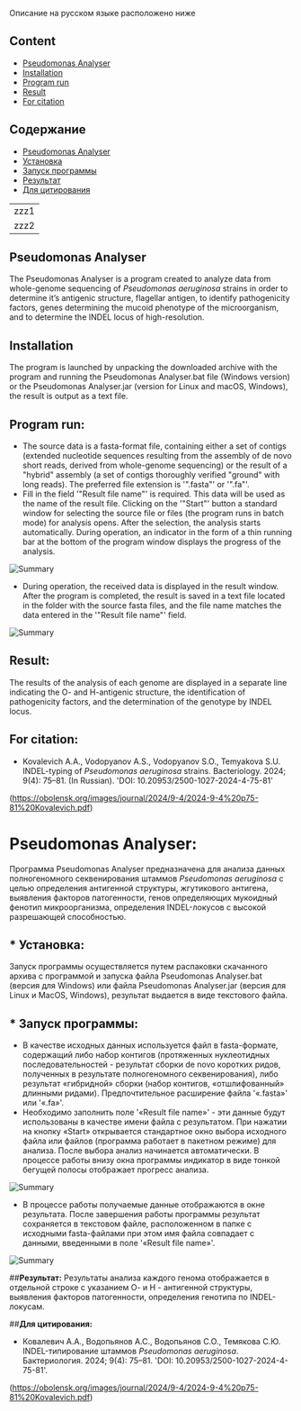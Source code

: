 Описание на русском языке расположено ниже


## Content
* [Pseudomonas Analyser](#info-en)
* [Installation](#install-en)
* [Program run](#run-en)
* [Result](#results-en)
* [For citation](#cite-en)

## Содержание 
* [Pseudomonas Analyser](#info-ru)
* [Установка](#install-ru)
* [Запуск программы](#run-ru)
* [Результат](#results-ru)
* [Для цитирования](#cite-ru)

<table>
  <tr>
    <td>
		zzz1
    </td>
  </tr>
  <tr>
    <td>
      zzz2	  
    </td>
  </tr>
</table>






## <a id="info-en">**Pseudomonas Analyser**</a>
The Pseudomonas Analyser is a program created to analyze data from whole-genome sequencing of *Pseudomonas aeruginosa* strains in order to determine it’s antigenic structure, flagellar antigen, to identify pathogenicity factors, genes determining the mucoid phenotype of the microorganism, and to determine the INDEL locus of high-resolution.
## <a id="install-en">**Installation**</a>
The program is launched by unpacking the downloaded archive with the program and running the Pseudomonas Analyser.bat file (Windows version) or the Pseudomonas Analyser.jar (version for Linux and macOS, Windows), the result is output as a text file.
##  <a id="run-en">**Program run:**</a>
* The source data is a fasta-format file, containing either a set of contigs (extended nucleotide sequences resulting from the assembly of de novo short reads, derived from whole-genome sequencing) or the result of a "hybrid" assembly (a set of contigs thoroughly verified "ground" with long reads). The preferred file extension is '".fasta"' or '".fa"'. 
* Fill in the field '"Result file name"' is required. This data will be used as the name of the result file. Clicking on the '"Start"' button a standard window for selecting the source file or files (the program runs in batch mode) for analysis opens. After the selection, the analysis starts automatically. During operation, an indicator in the form of a thin running bar at the bottom of the program window displays the progress of the analysis.

![Summary](img/prog.jpeg)

* During operation, the received data is displayed in the result window. After the program is completed, the result is saved in a text file located in the folder with the source fasta files, and the file name matches the data entered in the '"Result file name"' field.

![Summary](img/run.jpeg)

## <a id="results-en">**Result:**</a>
The results of the analysis of each genome are displayed in a separate line indicating the O- and H-antigenic structure, the identification of pathogenicity factors, and the determination of the genotype by INDEL locus.
## <a id="cite-en">**For citation:**</a>
- Kovalevich A.A., Vodopyanov A.S., Vodopyanov S.O., Temyakova S.U. INDEL-typing of *Pseudomonas aeruginosa* strains. Bacteriology. 2024; 9(4): 75–81. (In Russian). 'DOI: 10.20953/2500-1027-2024-4-75-81'

(https://obolensk.org/images/journal/2024/9-4/2024-9-4%20p75-81%20Kovalevich.pdf)

# <a id="info-ru">**Pseudomonas Analyser:**</a>
Программа Pseudomonas Analyser предназначена для анализа данных полногеномного секвенирования штаммов *Pseudomonas aeruginosa* с целью определения антигенной структуры, жгутикового антигена, выявления факторов патогенности, генов определяющих мукоидный фенотип микроорганизма, определения INDEL-локусов с высокой разрешающей способностью.
##  * <a id="install-ru">**Установка:**</a>
Запуск программы осуществляется путем распаковки скачанного архива с программой и запуска файла Pseudomonas Analyser.bat (версия для Windows) или файла Pseudomonas Analyser.jar (версия для Linux и MacOS, Windows), результат выдается в виде текстового файла.
## * <a id="run-ru">**Запуск программы:**</a>
* В качестве исходных данных используется файл в fasta-формате, содержащий либо набор контигов (протяженных нуклеотидных последовательностей - результат сборки de novo коротких ридов, полученных в результате полногеномного секвенирования), либо результат «гибридной» сборки (набор контигов, «отшлифованный» длинными ридами). Предпочтительное расширение файла '«.fasta»' или '«.fa»'. 
* Необходимо заполнить поле '«Result file name»' - эти данные будут использованы в качестве имени файла с результатом. При нажатии на кнопку «Start» открывается стандартное окно выбора исходного файла или файлов (программа работает в пакетном режиме) для анализа. После выбора анализ начинается автоматически. В процессе работы внизу окна программы индикатор в виде тонкой бегущей полосы отображает прогресс анализа. 

![Summary](img/prog.jpeg)

* В процессе работы получаемые данные отображаются в окне результата. После завершения работы программы результат сохраняется в текстовом файле, расположенном в папке с исходными fasta-файлами при этом имя файла совпадает с данными, введенными в поле '«Result file name»'.

![Summary](img/run.jpeg)

##<a id="results-ru">**Результат:**</a>
Результаты анализа каждого генома отображается в отдельной строке с указанием О- и Н - антигенной структуры, выявления факторов патогенности, определения генотипа по INDEL-локусам.

##<a id="cite-ru">**Для цитирования:**</a>
- Ковалевич А.А., Водопьянов А.С., Водопьянов С.О., Темякова С.Ю. INDEL-типирование штаммов *Pseudomonas аeruginosa*. Бактериология. 2024; 9(4): 75–81. 'DOI: 10.20953/2500-1027-2024-4-75-81'.

(https://obolensk.org/images/journal/2024/9-4/2024-9-4%20p75-81%20Kovalevich.pdf)


